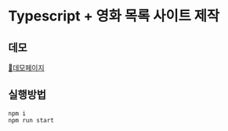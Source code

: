 # Typescript + 영화 목록 사이트 제작

## 데모

[🚀데모페이지](https://watcha-pedia.netlify.app/)

## 실행방법

```
npm i
npm run start
```
